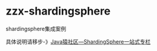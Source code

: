 # zzx-shardingsphere
shardingsphere集成案例

具体说明请移步-》<a href="https://blog.csdn.net/danielzhou888/category_9803023.html">Java猿社区—ShardingSphere一站式专栏</a>
